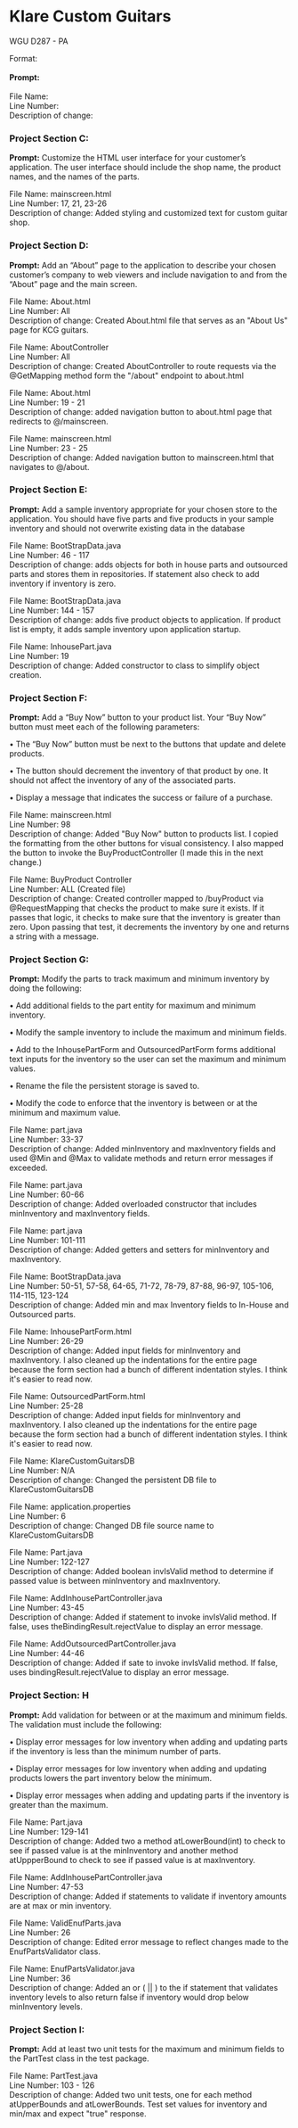 <h1>Klare Custom Guitars</h1>
<p></p>
<p>WGU D287 - PA</p>


Format: <br><br>
<strong>Prompt:</strong> <br> <br>
File Name: <br>
Line Number: <br>
Description of change:


<h3>Project Section C:</h3>

<strong>Prompt:</strong> Customize the HTML user interface for your customer’s application. The user interface should include the shop name, the product names, and the names of the parts.

File Name: mainscreen.html <br>
Line Number: 17, 21, 23-26 <br>
Description of change: Added styling and customized text for custom guitar shop.

<h3>Project Section D:</h3>

<strong>Prompt:</strong> Add an “About” page to the application to describe your chosen customer’s company to web viewers and include navigation to and from the “About” page and the main screen.

File Name: About.html <br>
Line Number: All <br>
Description of change: Created About.html file that serves as an "About Us" page for KCG guitars.

File Name: AboutController <br>
Line Number: All <br>
Description of change: Created AboutController to route requests via the @GetMapping method form the "/about" endpoint to about.html

File Name: About.html <br>
Line Number: 19 - 21 <br>
Description of change: added navigation button to about.html page that redirects to @/mainscreen.

File Name: mainscreen.html <br>
Line Number: 23 - 25 <br>
Description of change: Added navigation button to mainscreen.html that navigates to @/about.

<h3> Project Section E:</h3>

<strong>Prompt:</strong> Add a sample inventory appropriate for your chosen store to the application. You should have five parts and five products in your sample inventory and should not overwrite existing data in the database

File Name: BootStrapData.java <br>
Line Number: 46 - 117 <br>
Description of change: adds objects for both in house parts and outsourced parts and stores them in repositories. If statement also check to add inventory if inventory is zero.

File Name: BootStrapData.java <br>
Line Number: 144 - 157 <br>
Description of change: adds five product objects to application.  If product list is empty, it adds sample inventory upon application startup.

File Name: InhousePart.java <br>
Line Number: 19 <br>
Description of change: Added constructor to class to simplify object creation.

<h3>Project Section F:</h3>

<strong>Prompt:</strong> Add a “Buy Now” button to your product list. Your “Buy Now” button must meet each of the following parameters:

•   The “Buy Now” button must be next to the buttons that update and delete products.

•   The button should decrement the inventory of that product by one. It should not affect the inventory of any of the associated parts.

•   Display a message that indicates the success or failure of a purchase.

File Name: mainscreen.html <br>
Line Number: 98 <br>
Description of change: Added "Buy Now" button to products list.  I copied the formatting from the other buttons for visual consistency.  I also mapped the button to invoke the BuyProductController (I made this in the next change.)

File Name: BuyProduct Controller <br>
Line Number: ALL (Created file) <br>
Description of change:  Created controller mapped to /buyProduct via @RequestMapping that checks the product to make sure it exists.  If it passes that logic, it checks to make sure that the inventory is greater than zero.  Upon passing that test, it decrements the inventory by one and returns a string with a message.

<h3>Project Section G:</h3>

<strong>Prompt:</strong> Modify the parts to track maximum and minimum inventory by doing the following:

•   Add additional fields to the part entity for maximum and minimum inventory.

•   Modify the sample inventory to include the maximum and minimum fields.

•   Add to the InhousePartForm and OutsourcedPartForm forms additional text inputs for the inventory so the user can set the maximum and minimum values.

•   Rename the file the persistent storage is saved to.

•   Modify the code to enforce that the inventory is between or at the minimum and maximum value.

File Name: part.java <br>
Line Number: 33-37 <br>
Description of change:  Added minInventory and maxInventory fields and used @Min and @Max to validate methods and return error messages if exceeded.

File Name: part.java <br>
Line Number: 60-66 <br>
Description of change:  Added overloaded constructor that includes minInventory and maxInventory fields.

File Name: part.java <br>
Line Number: 101-111 <br>
Description of change:  Added getters and setters for minInventory and maxInventory.

File Name: BootStrapData.java <br>
Line Number: 50-51, 57-58, 64-65, 71-72, 78-79, 87-88, 96-97, 105-106, 114-115, 123-124 <br>
Description of change:  Added min and max Inventory fields to In-House and Outsourced parts.

File Name: InhousePartForm.html <br>
Line Number: 26-29 <br>
Description of change: Added input fields for minInventory and maxInventory.  I also cleaned up the indentations for the entire page because the form section had a bunch of different indentation styles.  I think it's easier to read now.

File Name: OutsourcedPartForm.html <br>
Line Number: 25-28 <br>
Description of change: Added input fields for minInventory and maxInventory.  I also cleaned up the indentations for the entire page because the form section had a bunch of different indentation styles.  I think it's easier to read now.

File Name: KlareCustomGuitarsDB <br>
Line Number: N/A <br>
Description of change:  Changed the persistent DB file to KlareCustomGuitarsDB

File Name: application.properties <br>
Line Number: 6 <br>
Description of change:  Changed DB file source name to KlareCustomGuitarsDB

File Name: Part.java <br>
Line Number: 122-127 <br>
Description of change:  Added boolean invIsValid method to determine if passed value is between minInventory and maxInventory.

File Name: AddInhousePartController.java <br>
Line Number: 43-45 <br>
Description of change:  Added if statement to invoke invIsValid method.  If false, uses theBindingResult.rejectValue to display an error message.

File Name: AddOutsourcedPartController.java <br>
Line Number: 44-46 <br>
Description of change:  Added if sate to invoke invIsValid method.  If false, uses bindingResult.rejectValue to display an error message.

<h3>Project Section: H</h3>

<strong>Prompt:</strong> Add validation for between or at the maximum and minimum fields. The validation must include the following:

•   Display error messages for low inventory when adding and updating parts if the inventory is less than the minimum number of parts.

•   Display error messages for low inventory when adding and updating products lowers the part inventory below the minimum.

•   Display error messages when adding and updating parts if the inventory is greater than the maximum.

File Name: Part.java <br>
Line Number: 129-141 <br>
Description of change:  Added two a method atLowerBound(int) to check to see if passed value is at the minInventory and another method atUppperBound to check to see if passed value is at maxInventory.

File Name: AddInhousePartController.java <br>
Line Number: 47-53 <br>
Description of change:  Added if statements to validate if inventory amounts are at max or min inventory.

File Name: ValidEnufParts.java <br>
Line Number: 26 <br>
Description of change:  Edited error message to reflect changes made to the EnufPartsValidator class.

File Name: EnufPartsValidator.java <br>
Line Number: 36 <br>
Description of change:  Added an or ( || ) to the if statement that validates inventory levels to also return false if inventory would drop below minInventory levels.

<h3>Project Section I:</h3>

<strong>Prompt:</strong> Add at least two unit tests for the maximum and minimum fields to the PartTest class in the test package.

File Name: PartTest.java <br>
Line Number: 103 - 126 <br>
Description of change:  Added two unit tests, one for each method atUpperBounds and atLowerBounds.  Test set values for inventory and min/max and expect "true" response.



